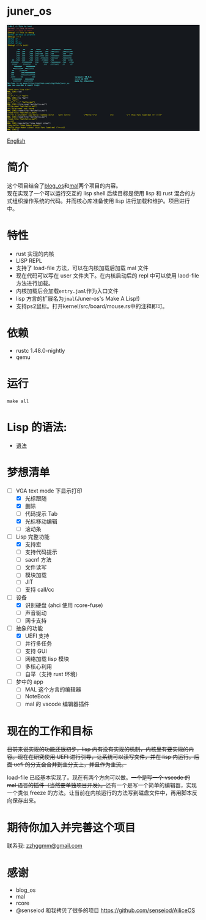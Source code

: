 # juner_os

![juner_os](j-file.png)

[English](.README.md)

# 简介

这个项目结合了[blog_os](https://os.phil-opp.com/)和[mal](https://github.com/kanaka/mal)两个项目的内容。  
现在实现了一个可以运行交互的 lisp shell.后续目标是使用 lisp 和 rust 混合的方式组织操作系统的代码。并而核心库准备使用 lisp 进行加载和维护。项目进行中。

# 特性

- rust 实现的内核
- LISP REPL
- 支持了 load-file 方法，可以在内核加载后加载 mal 文件
- 现在代码可以写在 user 文件夹下。在内核启动后的 repl 中可以使用 laod-file 方法进行加载。
- 内核加载后会加载`entry.jaml`作为入口文件
- lisp 方言的扩展名为`jmal`(Juner-os's Make A Lisp!)
- 支持ps2鼠标。打开kernel/src/board/mouse.rs中的注释即可。


# 依赖

- rustc 1.48.0-nightly
- qemu

# 运行

```
make all
```

# Lisp 的语法:

- [语法](./grammar_zh.md)

# 梦想清单

- [ ] VGA text mode 下显示打印
  - [x] 光标跟随
  - [x] 删除
  - [ ] 代码提示 Tab
  - [x] 光标移动编辑
  - [ ] 滚动条
- [ ] Lisp 完整功能
  - [x] 支持宏
  - [ ] 支持代码提示
  - [ ] sacnf 方法
  - [ ] 文件读写
  - [ ] 模块加载
  - [ ] JIT
  - [ ] 支持 call/cc
- [ ] 设备
  - [x] 识别硬盘 (ahci 使用 rcore-fuse)
  - [ ] 声音驱动
  - [ ] 网卡支持
- [ ] 抽象的功能
  - [x] UEFI 支持
  - [ ] 并行多任务
  - [ ] 支持 GUI
  - [ ] 网络加载 lisp 模块
  - [ ] 多核心利用
  - [ ] 自举（支持 rust 环境）
- [ ] 梦中的 app
  - [ ] MAL 这个方言的编辑器
  - [ ] NoteBook
  - [ ] mal 的 vscode 编辑器插件

# 现在的工作和目标

~~目前来说实现的功能还很初步，lisp 内有没有实现的机制，内核里有要实现的内容。现在在研究使用 UEFI 进行引导，让系统可以读写文件，并在 lisp 内运行。后面 uefi 的分支会合并到主分支上，并且作为主流。~~

load-file 已经基本实现了。现在有两个方向可以做。~~一个是写一个 vscode 的 mal 语言的插件（当然要单独项目开发）。~~还有一个是写一个简单的编辑器，实现一个类似 freeze 的方法。让当前在内核运行的方法写到磁盘文件中，再用脚本反向保存出来。

# 期待你加入并完善这个项目

联系我: zzhggmm@gmail.com

# 感谢

- blog_os
- mal
- rcore
- @senseiod 和我拷贝了很多的项目 https://github.com/senseiod/AiliceOS
